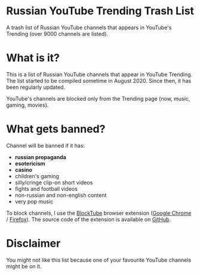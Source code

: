 # Russian YouTube Trending Trash List
A trash list of Russian YouTube channels that appears in YouTube's Trending (over 9000 channels are listed).

# What is it?
This is a list of Russian YouTube channels that appear in YouTube Trending. The list started to be compiled sometime in
August 2020. Since then, it has been regularly updated.

YouTube's channels are blocked only from the Trending page (now, music, gaming, movies). 

# What gets banned?
Channel will be banned if it has: 
- **russian propaganda**
- **esotericism**
- **casino**
- children's gaming
- silly/cringe clip-on short videos
- fights and football videos
- non-russian and non-english content
- very pop music

To block channels, I use the [BlockTube](https://github.com/amitbl/blocktube) browser extension 
([Google Chrome](https://chrome.google.com/webstore/detail/blocktube/bbeaicapbccfllodepmimpkgecanonai) / 
[Firefox](https://addons.mozilla.org/en-US/firefox/addon/blocktube/)). 
The source code of the extension is available on [GitHub](https://github.com/amitbl/blocktube).

# Disclaimer
You might not like this list because one of your favourite YouTube channels might be on it.
